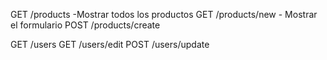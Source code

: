 GET /products -Mostrar todos los productos
GET /products/new - Mostrar el formulario
POST /products/create 

GET /users
GET /users/edit
POST /users/update

